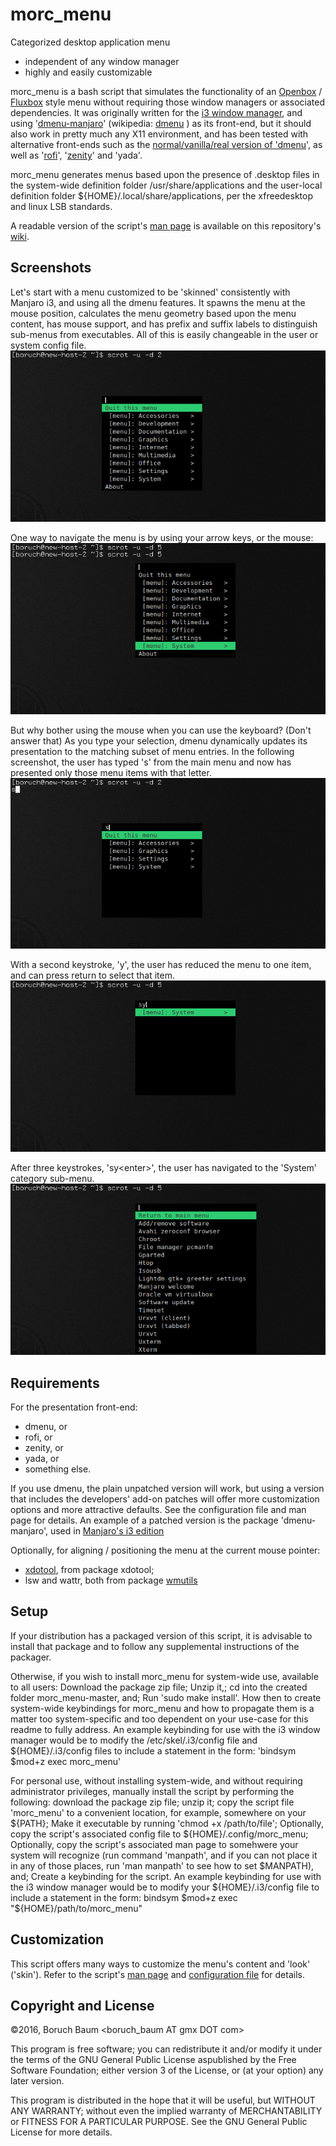 # morc_menu
Categorized desktop application menu
* independent of any window manager
* highly and easily customizable

morc_menu is a bash script that simulates the functionality of an [Openbox](https://en.wikipedia.org/wiki/Openbox)
/ [Fluxbox](https://en.wikipedia.org/wiki/Fluxbox) style menu without requiring those window
managers or associated dependencies. It was originally
written for the [i3 window manager](https://en.wikipedia.org/wiki/I3_%28window_manager%29), and using '[dmenu-manjaro](https://github.com/manjaro/packages-community/tree/master/dmenu-manjaro)' (wikipedia: [dmenu](https://en.wikipedia.org/wiki/Dwm#dmenu) )
as its front-end, but it should also work in pretty much
any X11 environment, and has been tested with
alternative front-ends such as the [normal/vanilla/real version of 'dmenu](http://tools.suckless.org/dmenu/)', as well as  '[rofi](https://davedavenport.github.io/rofi/)', '[zenity](https://en.wikipedia.org/wiki/Zenity)' and
'yada'.

morc_menu generates menus based upon the presence of
.desktop files in the system-wide definition folder
/usr/share/applications and the user-local definition
folder ${HOME}/.local/share/applications, per the
xfreedesktop and linux LSB standards.

A readable version of the script's [man page](https://github.com/Boruch-Baum/morc_menu/wiki/man-page) is available on this repository's [wiki](https://github.com/Boruch-Baum/morc_menu/wiki).

## Screenshots

Let's start with a menu customized to be 'skinned' consistently with Manjaro i3, and using all the dmenu features. It spawns the menu at the mouse position, calculates the menu geometry based upon the menu content, has mouse support, and has prefix and suffix labels to distinguish sub-menus from executables. All of this is easily changeable in the user or system config file.
![Main menu](https://github.com/Boruch-Baum/morc_menu/blob/screenshots/morc_menu_01_main_menu.png)

One way to navigate the menu is by using your arrow keys, or the mouse:
![Main menu navigation](https://github.com/Boruch-Baum/morc_menu/blob/screenshots/morc_menu_02_%28arrow_nav_to_system%29.png)

But why bother using the mouse when you can use the keyboard? (Don't answer that) As you type your selection, dmenu dynamically updates its presentation to the matching subset of menu entries. In the following screenshot, the user has typed 's' from the main menu and now has presented only those menu items with that letter.
![Main menu keyboard entry 's'](https://github.com/Boruch-Baum/morc_menu/blob/screenshots/morc_menu_11_main_menu_%28typing_s%29.png)

With a second keystroke, 'y', the user has reduced the menu to one item, and can press return to select that item.
![Main menu keyboard entry 'sy'](https://github.com/Boruch-Baum/morc_menu/blob/screenshots/morc_menu_12_main_menu_%28typing_sy%29.png)

After three keystrokes, 'sy\<enter\>', the user has navigated to the 'System' category sub-menu.
![System menu](https://github.com/Boruch-Baum/morc_menu/blob/screenshots/morc_menu_13_system_menu.png)
## Requirements

For the presentation front-end:
* dmenu, or
* rofi, or
* zenity, or
* yada, or
* something else.

If you use dmenu, the plain unpatched version will work, but using a version that includes the developers' add-on patches will offer more customization options and more attractive defaults. See the configuration file and man page for details. An example of a patched version is the package 'dmenu-manjaro', used in [Manjaro's i3 edition](https://manjaro.github.io/Manjaro-i3-15.12-released/)


Optionally, for aligning / positioning the menu at the current mouse pointer:
* [xdotool](http://www.semicomplete.com/projects/xdotool), from package xdotool;
* lsw and wattr, both from package [wmutils](https://github.com/wmutils/core)

## Setup

  If your distribution has a packaged version of this
  script, it is advisable to install that package and
  to follow any supplemental instructions of the
  packager.

  Otherwise, if you wish to install morc_menu for system-wide use, available to all users: Download the package zip file; Unzip it,; cd into the created folder morc_menu-master, and; Run 'sudo make install'. How then to create system-wide keybindings for morc_menu and how to propagate them is a matter too system-specific and too dependent on your use-case for this readme to fully address.  An example keybinding for use with the i3 window manager would be to modify the /etc/skel/.i3/config file and ${HOME}/.i3/config files to include a statement in the form: 'bindsym $mod+z exec morc_menu'


  For personal use, without installing system-wide, and without requiring administrator privileges, manually install the script  by performing the following: download the package zip file; unzip it; copy the script file 'morc_menu' to a convenient location, for
  example, somewhere on your ${PATH}; Make it executable
  by running 'chmod +x /path/to/file'; Optionally, copy
  the script's associated config file to
  ${HOME}/.config/morc_menu; Optionally, copy the
  script's associated man page to somehwere your system
  will recognize (run command 'manpath', and if you can
  not place it in any of those places, run 'man manpath'
  to see how to set $MANPATH), and; Create a keybinding
  for the script. An example keybinding for use with the
  i3 window manager would be to modify your
  ${HOME}/.i3/config file to include a statement in the
  form:
     bindsym $mod+z
             exec "${HOME}/path/to/morc_menu"

## Customization
  This script offers many ways to customize the menu's
  content and 'look' ('skin'). Refer to the script's
  [man page](https://github.com/Boruch-Baum/morc_menu/wiki/man-page) and [configuration file](https://raw.githubusercontent.com/Boruch-Baum/morc_menu/master/morc_menu_v1.conf) for details.

## Copyright and License

 ©2016, Boruch Baum <boruch_baum AT gmx DOT com>

 This program is free software; you can redistribute it
 and/or modify it under the terms of the GNU General
 Public License aspublished by the Free Software
 Foundation; either version 3 of the License, or (at your
 option) any later version.

 This program is distributed in the hope that it will be
 useful, but WITHOUT ANY WARRANTY; without even the
 implied warranty of MERCHANTABILITY or FITNESS FOR A
 PARTICULAR PURPOSE. See the GNU General Public License
 for more details.
